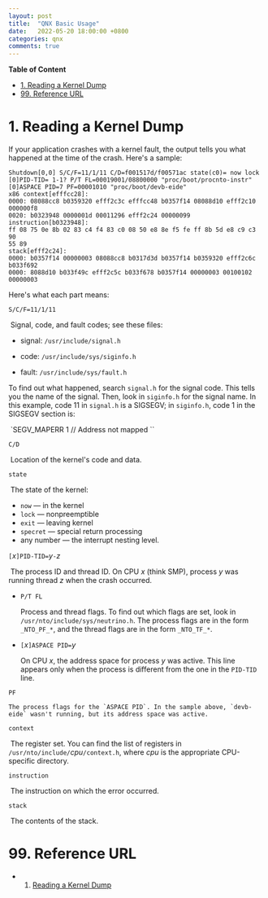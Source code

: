 ```yaml
---
layout: post
title:  "QNX Basic Usage"
date:   2022-05-20 18:00:00 +0800
categories: qnx
comments: true
---
```


**Table of Content**

- [1. Reading a Kernel Dump](#1-reading-a-kernel-dump)
- [99. Reference URL](#99-reference-url)

# 1. Reading a Kernel Dump

If your application crashes with a kernel fault, the output tells you what happened at the time of the crash. Here's a sample:
```
Shutdown[0,0] S/C/F=11/1/11 C/D=f001517d/f00571ac state(c0)= now lock
[0]PID-TID= 1-1? P/T FL=00019001/08800000 "proc/boot/procnto-instr"
[0]ASPACE PID=7 PF=00001010 "proc/boot/devb-eide"
x86 context[efffcc28]:
0000: 08088cc8 b0359320 efff2c3c efffcc48 b0357f14 08088d10 efff2c10
000000f8
0020: b0323948 0000001d 00011296 efff2c24 00000099
instruction[b0323948]:
ff 08 75 0e 8b 02 83 c4 f4 83 c0 08 50 e8 8e f5 fe ff 8b 5d e8 c9 c3 90
55 89
stack[efff2c24]:
0000: b0357f14 00000003 08088cc8 b0317d3d b0357f14 b0359320 efff2c6c
b033f692
0000: 8088d10 b033f49c efff2c5c b033f678 b0357f14 00000003 00100102 00000003
```

Here's what each part means:

`S/C/F=11/1/11`

​	Signal, code, and fault codes; see these files:

* signal: `/usr/include/signal.h`

* code: `/usr/include/sys/siginfo.h`

* fault: `/usr/include/sys/fault.h`

To find out what happened, search `signal.h` for the signal code. This tells you the name of the signal. Then, look in `siginfo.h` for the signal name. In this example, code 11 in `signal.h` is a SIGSEGV; in `siginfo.h`, code 1 in the SIGSEGV section is:

​	`SEGV_MAPERR 1  // Address not mapped  ``

`C/D`

​	Location of the kernel's code and data.

`state`

​	The state of the kernel:

* `now` — in the kernel
* `lock` — nonpreemptible
* `exit` — leaving kernel
* `specret` — special return processing
* any number — the interrupt nesting level.

`[`*x*`]PID-TID=`*y*`-`*z*

​	The process ID and thread ID. On CPU *x* (think SMP), process *y* was running thread *z* when the crash occurred.

- `P/T FL`

  Process and thread flags. To find out which flags are set, look in `/usr/nto/include/sys/neutrino.h`. The process flags are in the form `_NTO_PF_*`, and the thread flags are in the form `_NTO_TF_*`.

- `[`*x*`]ASPACE PID=`*y*

  On CPU *x*, the address space for process *y* was active. This line appears only when the process is different from the one in the `PID-TID` line.

`PF`

  	The process flags for the `ASPACE PID`. In the sample above, `devb-eide` wasn't running, but its address space was active.

`context`

​	The register set. You can find the list of registers in `/usr/nto/include/`*cpu*`/context.h`, where *cpu* is the appropriate CPU-specific directory.

`instruction`

​	The instruction on which the error occurred.

`stack`

​	The contents of the stack.



# 99. Reference URL

* 1) [Reading a Kernel Dump](http://support7.qnx.com/developers/docs/6.4.1/neutrino/technotes/proc_dump.html)

  
